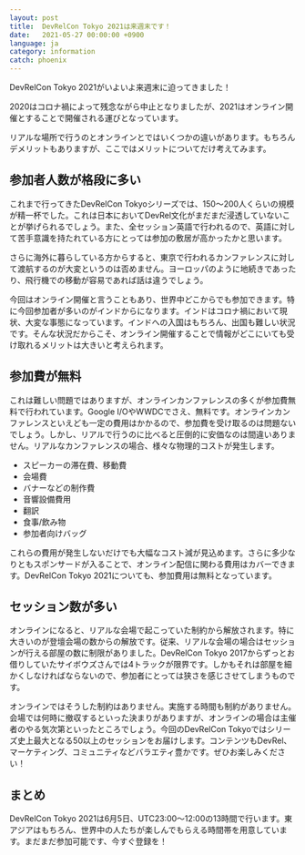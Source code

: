 ```yaml
---
layout: post
title:  DevRelCon Tokyo 2021は来週末です！
date:   2021-05-27 00:00:00 +0900
language: ja
category: information
catch: phoenix
---
```


DevRelCon Tokyo 2021がいよいよ来週末に迫ってきました！

2020はコロナ禍によって残念ながら中止となりましたが、2021はオンライン開催とすることで開催される運びとなっています。

リアルな場所で行うのとオンラインとではいくつかの違いがあります。もちろんデメリットもありますが、ここではメリットについてだけ考えてみます。

## 参加者人数が格段に多い

これまで行ってきたDevRelCon Tokyoシリーズでは、150〜200人くらいの規模が精一杯でした。これは日本においてDevRel文化がまだまだ浸透していないことが挙げられるでしょう。また、全セッション英語で行われるので、英語に対して苦手意識を持たれている方にとっては参加の敷居が高かったかと思います。

さらに海外に暮らしている方からすると、東京で行われるカンファレンスに対して渡航するのが大変というのは否めません。ヨーロッパのように地続きであったり、飛行機での移動が容易であれば話は違うでしょう。

今回はオンライン開催と言うこともあり、世界中どこからでも参加できます。特に今回参加者が多いのがインドからになります。インドはコロナ禍において現状、大変な事態になっています。インドへの入国はもちろん、出国も難しい状況です。そんな状況だからこそ、オンライン開催することで情報がどこにいても受け取れるメリットは大きいと考えられます。

## 参加費が無料

これは難しい問題ではありますが、オンラインカンファレンスの多くが参加費無料で行われています。Google I/OやWWDCでさえ、無料です。オンラインカンファレンスといえども一定の費用はかかるので、参加費を受け取るのは問題ないでしょう。しかし、リアルで行うのに比べると圧倒的に安価なのは間違いありません。リアルなカンファレンスの場合、様々な物理的コストが発生します。

- スピーカーの滞在費、移動費
- 会場費
- バナーなどの制作費
- 音響設備費用
- 翻訳
- 食事/飲み物
- 参加者向けバッグ

これらの費用が発生しないだけでも大幅なコスト減が見込めます。さらに多少なりともスポンサードが入ることで、オンライン配信に関わる費用はカバーできます。DevRelCon Tokyo 2021についても、参加費用は無料となっています。

## セッション数が多い

オンラインになると、リアルな会場で起こっていた制約から解放されます。特に大きいのが登壇会場の数からの解放です。従来、リアルな会場の場合はセッションが行える部屋の数に制限がありました。DevRelCon Tokyo 2017からずっとお借りしていたサイボウズさんでは4トラックが限界です。しかもそれは部屋を細かくしなければならないので、参加者にとっては狭さを感じさせてしまうものです。

オンラインではそうした制約はありません。実施する時間も制約がありません。会場では何時に撤収するといった決まりがありますが、オンラインの場合は主催者のやる気次第といったところでしょう。今回のDevRelCon Tokyoではシリーズ史上最大となる50以上のセッションをお届けします。コンテンツもDevRel、マーケティング、コミュニティなどバラエティ豊かです。ぜひお楽しみください！

## まとめ

DevRelCon Tokyo 2021は6月5日、UTC23:00〜12:00の13時間で行います。東アジアはもちろん、世界中の人たちが楽しんでもらえる時間帯を用意しています。まだまだ参加可能です、今すぐ登録を！
